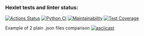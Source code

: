 ### Hexlet tests and linter status:
[![Actions Status](https://github.com/marinavasyukova/python-project-50/workflows/hexlet-check/badge.svg)](https://github.com/marinavasyukova/python-project-50/actions) [![Python CI](https://github.com/marinavasyukova/python-project-50/actions/workflows/pyci.yml/badge.svg)](https://github.com/marinavasyukova/python-project-50/actions/workflows/pyci.yml) [![Maintainability](https://api.codeclimate.com/v1/badges/3faf578b85ebd40d3eba/maintainability)](https://codeclimate.com/github/marinavasyukova/python-project-50/maintainability) [![Test Coverage](https://api.codeclimate.com/v1/badges/3faf578b85ebd40d3eba/test_coverage)](https://codeclimate.com/github/marinavasyukova/python-project-50/test_coverage)

Example of 2 plain .json files comparison
[![asciicast](https://asciinema.org/a/Cy9uLmqjrE5rM03Qc2Ygk41Wi.svg)](https://asciinema.org/a/Cy9uLmqjrE5rM03Qc2Ygk41Wi)
